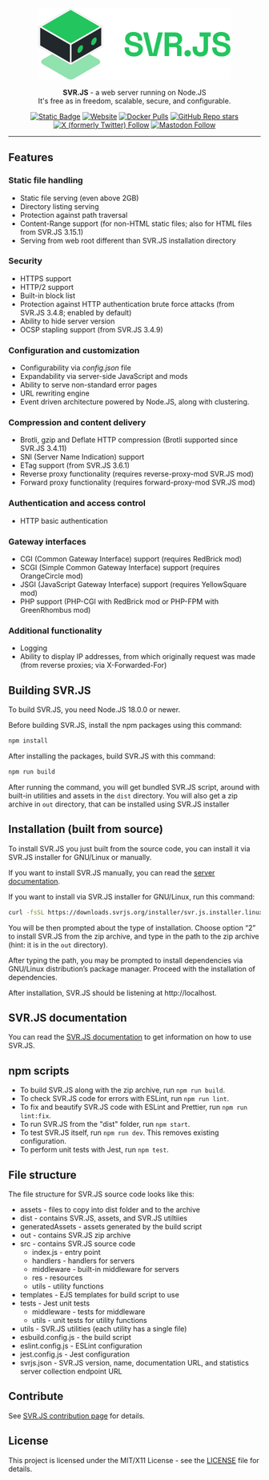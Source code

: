 <p align="center">
  <a href="https://svrjs.org" target="_blank">
    <img src="assets/logo.png" width="384">
  </a>
</p>
<p align="center">
  <b>SVR.JS</b> - a web server running on Node.JS<br/>
  It's free as in freedom, scalable, secure, and configurable.
</p>
<p align="center">
  <a href="https://svrjs.org/docs" target="_blank"><img alt="Static Badge" src="https://img.shields.io/badge/Documentation-green"></a>
  <a href="https://svrjs.org" target="_blank"><img alt="Website" src="https://img.shields.io/website?url=https%3A%2F%2Fsvrjs.org"></a>
  <a href="https://hub.docker.com/r/svrjs/svrjs" target="_blank"><img alt="Docker Pulls" src="https://img.shields.io/docker/pulls/svrjs/svrjs"></a>
  <a href="https://github.com/svr-js/svrjs" target="_blank"><img alt="GitHub Repo stars" src="https://img.shields.io/github/stars/svr-js/svrjs"></a>
  <a href="https://x.com/SVR_JS" target="_blank"><img alt="X (formerly Twitter) Follow" src="https://img.shields.io/twitter/follow/SVR_JS"></a>
  <a href="https://mastodon.social/@svrjs" target="_blank"><img alt="Mastodon Follow" src="https://img.shields.io/mastodon/follow/111643338718098121"></a>
</p>

* * *

## Features

### Static file handling

*   Static file serving (even above 2GB)
*   Directory listing serving
*   Protection against path traversal
*   Content-Range support (for non-HTML static files; also for HTML files from SVR.JS 3.15.1)
*   Serving from web root different than SVR.JS installation directory

### Security

*   HTTPS support
*   HTTP/2 support
*   Built-in block list
*   Protection against HTTP authentication brute force attacks (from SVR.JS 3.4.8; enabled by default)
*   Ability to hide server version
*   OCSP stapling support (from SVR.JS 3.4.9)

### Configuration and customization

*   Configurability via _config.json_ file
*   Expandability via server-side JavaScript and mods
*   Ability to serve non-standard error pages
*   URL rewriting engine
*   Event driven architecture powered by Node.JS, along with clustering.

### Compression and content delivery

*   Brotli, gzip and Deflate HTTP compression (Brotli supported since SVR.JS 3.4.11)
*   SNI (Server Name Indication) support
*   ETag support (from SVR.JS 3.6.1)
*   Reverse proxy functionality (requires reverse-proxy-mod SVR.JS mod)
*   Forward proxy functionality (requires forward-proxy-mod SVR.JS mod)

### Authentication and access control

*   HTTP basic authentication

### Gateway interfaces

*   CGI (Common Gateway Interface) support (requires RedBrick mod)
*   SCGI (Simple Common Gateway Interface) support (requires OrangeCircle mod)
*   JSGI (JavaScript Gateway Interface) support (requires YellowSquare mod)
*   PHP support (PHP-CGI with RedBrick mod or PHP-FPM with GreenRhombus mod)

### Additional functionality

*   Logging
*   Ability to display IP addresses, from which originally request was made (from reverse proxies; via X-Forwarded-For)

## Building SVR.JS

To build SVR.JS, you need Node.JS 18.0.0 or newer.

Before building SVR.JS, install the npm packages using this command:
```bash
npm install
```
After installing the packages, build SVR.JS with this command:
```bash
npm run build 
```
After running the command, you will get bundled SVR.JS script, around with built-in utilities and assets in the `dist` directory. You will also get a zip archive in `out` directory, that can be installed using SVR.JS installer

## Installation (built from source)

To install SVR.JS you just built from the source code, you can install it via SVR.JS installer for GNU/Linux or manually.

If you want to install SVR.JS manually, you can read the [server documentation](https://svrjs.org/docs/tentative).

If you want to install via SVR.JS installer for GNU/Linux, run this command:
```bash
curl -fsSL https://downloads.svrjs.org/installer/svr.js.installer.linux.20240509.sh > /tmp/installer.sh && sudo bash /tmp/installer.sh
```

You will be then prompted about the type of installation. Choose option “2” to install SVR.JS from the zip archive, and type in the path to the zip archive (hint: it is in the `out` directory).

After typing the path, you may be prompted to install dependencies via GNU/Linux distribution’s package manager. Proceed with the installation of dependencies.

After installation, SVR.JS should be listening at http://localhost.

## SVR.JS documentation

You can read the [SVR.JS documentation](https://svrjs.org/docs/tentative) to get information on how to use SVR.JS.

## npm scripts

- To build SVR.JS along with the zip archive, run `npm run build`.
- To check SVR.JS code for errors with ESLint, run `npm run lint`.
- To fix and beautify SVR.JS code with ESLint and Prettier, run `npm run lint:fix`.
- To run SVR.JS from the "dist" folder, run `npm start`.
- To test SVR.JS itself, run `npm run dev`. This removes existing configuration.
- To perform unit tests with Jest, run `npm test`.

## File structure

The file structure for SVR.JS source code looks like this:
 - assets - files to copy into dist folder and to the archive
 - dist - contains SVR.JS, assets, and SVR.JS utiltiies
 - generatedAssets - assets generated by the build script
 - out - contains SVR.JS zip archive
 - src - contains SVR.JS source code
   - index.js - entry point
   - handlers - handlers for servers
   - middleware - built-in middleware for servers
   - res - resources
   - utils - utility functions
 - templates - EJS templates for build script to use
 - tests - Jest unit tests
   - middleware - tests for middleware
   - utils - unit tests for utility functions
 - utils - SVR.JS utilities (each utility has a single file)
 - esbuild.config.js - the build script
 - eslint.config.js - ESLint configuration
 - jest.config.js - Jest configuration
 - svrjs.json - SVR.JS version, name, documentation URL, and statistics server collection endpoint URL
 
## Contribute

See [SVR.JS contribution page](https://svrjs.org/contribute) for details.

## License

This project is licensed under the MIT/X11 License - see the [LICENSE](LICENSE) file for details.